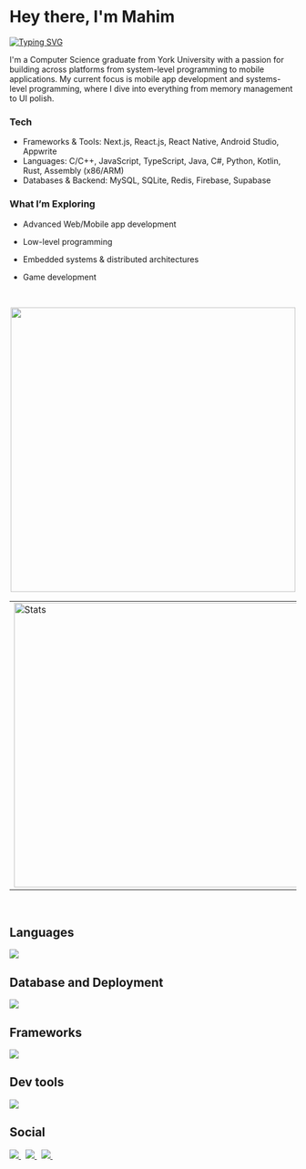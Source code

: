 # Hey there, I'm Mahim
  <p>
  <a href="https://git.io/typing-svg"><img src="https://readme-typing-svg.demolab.com?font=Source+Code+Pro&weight=1000&duration=600&pause=50&color=B7FF0B&background=01010400&multiline=true&width=435&height=150&lines=Problem+Solver;Mobile+App+Dev;System+Programming;OS%2FEmbedded" alt="Typing SVG" /></a>
  </p>
  <p>
I'm a Computer Science graduate from York University with a passion for building across platforms from system-level programming to mobile applications. My current focus is mobile app development and systems-level programming, where I dive into everything from memory management to UI polish.

### Tech
- Frameworks & Tools: Next.js, React.js, React Native, Android Studio, Appwrite
- Languages: C/C++, JavaScript, TypeScript, Java, C#, Python, Kotlin, Rust, Assembly (x86/ARM)
- Databases & Backend: MySQL, SQLite, Redis, Firebase, Supabase
  
### What I’m Exploring
- Advanced Web/Mobile app development
- Low-level programming
- Embedded systems & distributed architectures
- Game development
  
  </p>
  <br>
<div align="center" >
  <table>
    <tr>
        <img src="https://streak-stats.demolab.com/?user=MM120-i&theme=monokai-metallian&hide_border=true" width="500"  />
      <td>
        <img alt="Stats" src="https://denvercoder1-github-readme-stats.vercel.app/api/?username=MM120-i&show_icons=true&include_all_commits=true&count_private=true&theme=great-gatsby&hide_border=true&bg_color=1F222E&title_color=F85D7F&icon_color=F8D866" width="500"  />
      </td>
      <td>
        <img alt="All Used Languages" src="https://denvercoder1-github-readme-stats.vercel.app/api/top-langs/?username=MM120-i&langs_count=8&layout=compact&theme=react&hide_border=true&bg_color=1F222E&title_color=F85D7F&icon_color=F8D866&hide=Jupyter%20Notebook,Roff" width="350"/>
      </td>
    </tr>
  </table>
</div>

<br>

## Languages

  <div>
    <p >
      <a href="https://skillicons.dev">
        <img src="https://skillicons.dev/icons?i=ts,js,java,c,html,css,kotlin,py,cs,cpp" />
      </a>
    </p>
  </div>

  ## Database and Deployment
  <div>
    <p >
      <a href="https://skillicons.dev">
        <img src="https://skillicons.dev/icons?i=mongodb,prisma,github,vercel,heroku,mysql,sqlite,supabase" />
      </a>
    </p>
  </div>
  
## Frameworks
  <div>
    <p >
      <a href="https://skillicons.dev">
        <img src="https://skillicons.dev/icons?i=react,nextjs,express,bootstrap,nodejs,npm,threejs,tailwind" />
      </a>
    </p>
  </div>
  
  ## Dev tools
  <div>
    <p >
      <a href="https://skillicons.dev">
        <img src="https://skillicons.dev/icons?i=git,figma,androidstudio,gradle,eclipse,windows,vscode,visualstudio,linux,discord,idea,powershell,sentry,bash,latex,unity" />
      </a>
    </p>
  </div>
  
<h2 align="left">Social</h2>
 <p align="left">
   <a href="https://www.linkedin.com/in/mahim-m/">
     <img src="https://skillicons.dev/icons?i=linkedin"/>
   </a>&nbsp;
   <a href="">
     <img src="https://skillicons.dev/icons?i=discord"/>
   </a>&nbsp;
   <a href="">
     <img src="https://skillicons.dev/icons?i=instagram"/>
   </a>&nbsp;
 </p>

